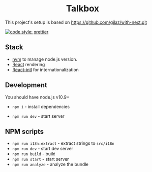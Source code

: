 <div align="center">
  <h1>Talkbox</h1>
</div>

This project's setup is based on https://github.com/gilaz/with-next.git

[![code style: prettier](https://img.shields.io/badge/code_style-prettier-ff69b4.svg?style=flat-square)](https://github.com/prettier/prettier)

## Stack

- [nvm](https://github.com/creationix/nvm) to manage node.js version.
- [React](https://reactjs.org/) rendering
- [React-intl](https://github.com/yahoo/react-intl) for internationalization

## Development

You should have node.js v10.9+ 

- `npm i` - install dependencies

- `npm run dev` - start server

## NPM scripts

- `npm run i18n:extract` - extract strings to `src/i18n`
- `npm run dev` - start dev server
- `npm run build` - build
- `npm run start` - start server
- `npm run analyze` - analyze the bundle

